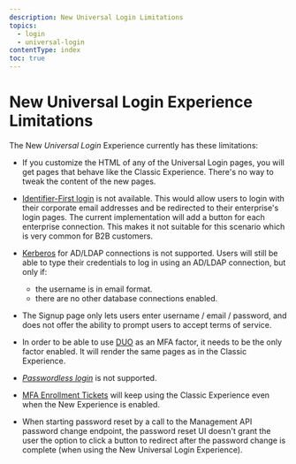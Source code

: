 ```yaml
---
description: New Universal Login Limitations
topics:
  - login
  - universal-login
contentType: index
toc: true
---
```

# New Universal Login Experience Limitations

The New <dfn data-key="universal-login">Universal Login</dfn> Experience currently has these limitations:

- If you customize the HTML of any of the Universal Login pages, you will get pages that behave like the Classic Experience. There's no way to tweak the content of the new pages.

- [Identifier-First login](/universal-login/identifier-first) is not available. This would allow users to login with their corporate email addresses and be redirected to their enterprise's login pages. The current implementation will add a button for each enterprise connection. This makes it not suitable for this scenario which is very common for B2B customers.

- [Kerberos](/connector/kerberos) for AD/LDAP connections is not supported. Users will still be able to type their credentials to log in using an AD/LDAP connection, but only if:
  - the username is in email format.
  - there are no other database connections enabled.

- The Signup page only lets users enter username / email / password, and does not offer the ability to prompt users to accept terms of service.

- In order to be able to use [DUO](/mfa/guides/configure-cisco-duo) as an MFA factor, it needs to be the only factor enabled. It will render the same pages as in the Classic Experience.

- <dfn data-key="passwordless">[Passwordless login](/connections/passwordless)</dfn> is not supported.

- [MFA Enrollment Tickets](/mfa/guides/guardian/create-enrollment-ticket) will keep using the Classic Experience even when the New Experience is enabled.

- When starting password reset by a call to the Management API password change endpoint, the password reset UI doesn't grant the user the option to click a button to redirect after the password change is complete (when using the New Universal Login Experience).

